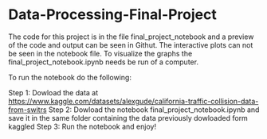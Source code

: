 # Data-Processing-Final-Project

The code for this project is in the file final_project_notebook and a preview of the code and output can be seen in Githut. The interactive plots can not be seen in the notebook file. To visualize the graphs the final_project_notebook.ipynb needs be run of a computer. 

To run the notebook do the following:

Step 1: Dowload the data at https://www.kaggle.com/datasets/alexgude/california-traffic-collision-data-from-switrs 
Step 2: Dowload the notebook final_project_notebook.ipynb and save it in the same folder containing the data previously dowloaded form kaggled
Step 3: Run the notebook and enjoy!
